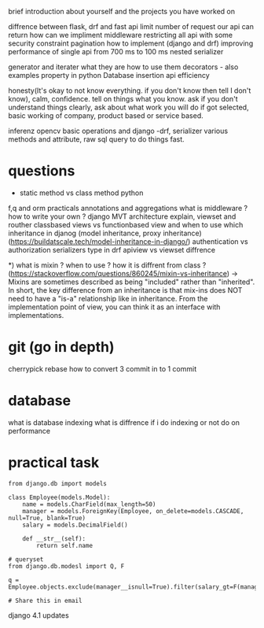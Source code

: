 brief introduction about yourself and the projects you have worked on


diffrence between flask, drf and fast api
limit number of request our api can return
how can we impliment middleware
restricting all api with some security constraint
pagination how to implement (django and drf)
improving performance of single api from 700 ms to 100 ms
nested serializer

generator and iterater what they are how to use them 
decorators - also examples
property in python
Database insertion api efficiency


honesty(It's okay to not know everything. if you don't know then tell I don't know), calm, confidence. tell on things what you know. ask if you don't understand things clearly, ask about what work you will do if got selected, basic working of company, product based or service based.


inferenz 
opencv basic operations and django -drf, serializer various methods and attribute, raw sql query to do things fast.

# questions
- static method vs class method python

f,q and orm practicals
annotations and aggregations 
what is middleware ? how to write your own ?
django MVT architecture explain, viewset and routher
classbased views vs functionbased view and when to use which
inheritance in djanog (model inheritance, proxy inheritance) (https://buildatscale.tech/model-inheritance-in-django/)
authentication vs authorization 
serializers type in drf
apiview vs viewset diffrence

*) what is mixin ? when to use ? how it is diffrent from class ? (https://stackoverflow.com/questions/860245/mixin-vs-inheritance)
-> Mixins are sometimes described as being "included" rather than "inherited". In short, the key difference from an inheritance is that mix-ins does NOT need to have a "is-a" relationship like in inheritance. From the implementation point of view, you can think it as an interface with implementations.

# git (go in depth)
cherrypick
rebase
how to convert 3 commit in to 1 commit

# database 
what is database indexing
what is diffrence if i do indexing or not do on performance

# practical task
```
from django.db import models

class Employee(models.Model):
    name = models.CharField(max_length=50)
    manager = models.ForeignKey(Employee, on_delete=models.CASCADE, null=True, blank=True)
    salary = models.DecimalField()

    def __str__(self):
        return self.name

# queryset
from django.db.modesl import Q, F

q = Employee.objects.exclude(manager__isnull=True).filter(salary_gt=F(manager__salary))

# Share this in email

```

django 4.1 updates

